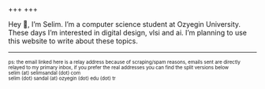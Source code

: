 +++
+++

Hey 👋, I’m Selim. I’m a computer science student at Ozyegin University. These days I’m interested in digital design, vlsi and ai. I’m planning to use this website to write about these topics.

---
<sub><sup>ps: the email linked here is a relay address because of scraping/spam reasons, emails sent are directly relayed to my primary inbox, if you prefer the real addresses you can find the split versions below</sup></sub>\
<sub><sup>selim (at) selimsandal (dot) com</sup></sub>\
<sub><sup>selim (dot) sandal (at) ozyegin (dot) edu (dot) tr</sup></sub>